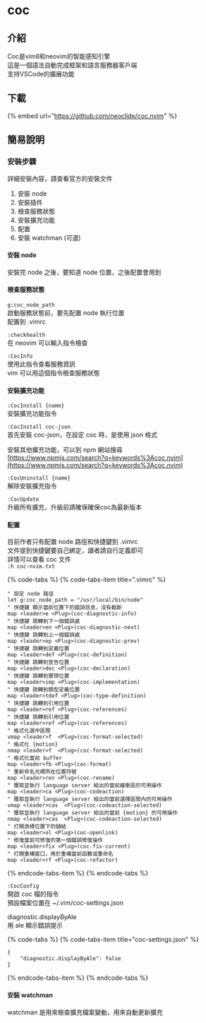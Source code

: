 # coc

## 介紹

Coc是vim8和neovim的智能感知引擎  
這是一個語法自動完成框架和語言服務器客戶端  
支持VSCode的擴展功能

## 下載

{% embed url="https://github.com/neoclide/coc.nvim" %}

## 簡易說明

### 安裝步驟

詳細安裝內容，請查看官方的安裝文件

1. 安裝 node
2. 安裝插件
3. 檢查服務狀態
4. 安裝擴充功能
5. 配置
6. 安裝 watchman \(可選\)

#### 安裝 node

安裝完 node 之後，要知道 node 位置，之後配置會用到

#### 檢查服務狀態

`g:coc_node_path`  
啟動服務狀態前，要先配置 node 執行位置  
配置到 .vimrc

`:checkhealth`  
在 neovim 可以輸入指令檢查

`:CocInfo`  
使用此指令查看服務資訊  
vim 可以用這個指令檢查服務狀態

#### 安裝擴充功能

`:CocInstall {name}`  
安裝擴充功能指令

`:CocInstall coc-json`  
首先安裝 coc-json，在設定 coc 時，是使用 json 格式

安裝其他擴充功能，可以到 npm 網站搜尋  
[https://www.npmjs.com/search?q=keywords%3Acoc.nvim](https://www.npmjs.com/search?q=keywords%3Acoc.nvim)

`:CocUninstall {name}`  
解除安裝擴充指令

`:CocUpdate`  
升級所有擴充，升級前請確保確保coc為最新版本

#### 配置

目前作者只有配置 node 路徑和快捷鍵到 .vimrc  
文件提到快捷鍵要自己綁定，讀者請自行定義即可  
詳情可以查看 coc 文件  
`:h coc-nvim.txt`

{% code-tabs %}
{% code-tabs-item title=".vimrc" %}
```text
" 設定 node 路徑
let g:coc_node_path = "/usr/local/bin/node"
" 快捷鍵 顯示當前位置下的錯誤信息，沒有截斷
map <leader>e <Plug>(coc-diagnostic-info)
" 快捷鍵 跳轉到下一個錯誤處
map <leader>en <Plug>(coc-diagnostic-next)
" 快捷鍵 跳轉到上一個錯誤處
map <leader>ep <Plug>(coc-diagnostic-prev)
" 快捷鍵 跳轉到定義位置
map <leader>def <Plug>(coc-definition)
" 快捷鍵 跳轉到宣告位置
map <leader>dec <Plug>(coc-declaration)
" 快捷鍵 跳轉到實現位置
map <leader>imp <Plug>(coc-implementation)
" 快捷鍵 跳轉到類型定義位置
map <leader>tdef <Plug>(coc-type-definition)
" 快捷鍵 跳轉到引用位置
map <leader>ref <Plug>(coc-references)
" 快捷鍵 跳轉到引用位置
map <leader>ref <Plug>(coc-references)
" 格式化選中區間
vmap <leader>f  <Plug>(coc-format-selected)
" 格式化 {motion}
nmap <leader>f  <Plug>(coc-format-selected)
" 格式化當前 buffer
map <leader>fb <Plug>(coc-format)
" 重新命名光標所在位置符號
map <leader>ren <Plug>(coc-rename)
" 獲取並執行 language server 給出的當前緩衝區的可用操作
map <leader>ca <Plug>(coc-codeaction)
" 獲取並執行 language server 給出的當前選擇區間內的可用操作
vmap <leader>cas  <Plug>(coc-codeaction-selected)
" 獲取並執行 language server 給出的當前 {motion} 的可用操作
nmap <leader>cas  <Plug>(coc-codeaction-selected)
" 打開游標位置下的鏈結
map <leader>ol <Plug>(coc-openlink)
" 修復當前可修復的第一個錯誤修復操作
map <leader>fix <Plug>(coc-fix-current)
" 打開重構窗口，用於重構當前函數或重命名
map <leader>rf <Plug>(coc-refactor)

```
{% endcode-tabs-item %}
{% endcode-tabs %}

`:CocConfig`  
開啟 coc 檔的指令  
預設檔案位置在 ~/.vim/coc-settings.json

diagnostic.displayByAle  
用 ale 顯示錯誤提示

{% code-tabs %}
{% code-tabs-item title="coc-settings.json" %}
```text
{
    "diagnostic.displayByAle": false
}
```
{% endcode-tabs-item %}
{% endcode-tabs %}

#### 安裝 watchman

watchman 是用來檢查擴充檔案變動，用來自動更新擴充

